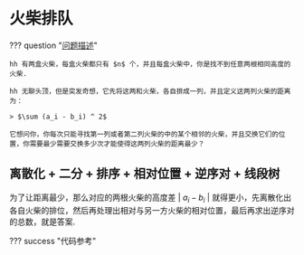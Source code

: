 # 火柴排队

??? question "[问题描述](https://www.luogu.com.cn/problem/P1966)"

    hh 有两盒火柴，每盒火柴都只有 $n$ 个，并且每盒火柴中，你是找不到任意两根相同高度的火柴.

    hh 无聊头顶，但是突发奇想，它先将这两和火柴，各自排成一列，并且定义这两列火柴的距离为：

    > $\sum (a_i - b_i) ^ 2$

    它想问你，你每次只能寻找第一列或者第二列火柴的中的某个相邻的火柴，并且交换它们的位置，你需要最少需要交换多少次才能使得这两列火柴的距离最少？

## 离散化 + 二分 + 排序 + 相对位置 + 逆序对 + 线段树

为了让距离最少，那么对应的两根火柴的高度差 $|\ a_i - b_i\ |$ 就得更小，先离散化出各自火柴的排位，然后再处理出相对与另一方火柴的相对位置，最后再求出逆序对的总数，就是答案.

??? success "代码参考"

